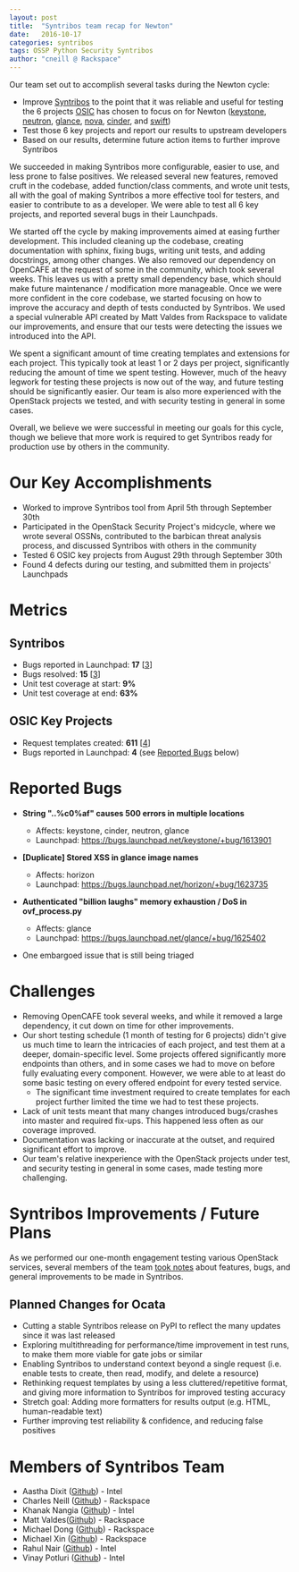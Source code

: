 ```yaml
---
layout: post
title:  "Syntribos team recap for Newton"
date:   2016-10-17
categories: syntribos
tags: OSSP Python Security Syntribos
author: "cneill @ Rackspace"
---
```


Our team set out to accomplish several tasks during the Newton cycle:

- Improve [Syntribos][] to the point that it was reliable and useful
  for testing the 6 projects [OSIC][] has chosen to focus on for Newton
  ([keystone][], [neutron][], [glance][], [nova][], [cinder][], and [swift][])
- Test those 6 key projects and report our results to upstream developers
- Based on our results, determine future action items to further improve
  Syntribos

We succeeded in making Syntribos more configurable, easier to use, and less
prone to false positives. We released several new features, removed cruft
in the codebase, added function/class comments, and wrote unit tests, all with
the goal of making Syntribos a more effective tool for testers, and easier
to contribute to as a developer. We were able to test all 6 key projects, and
reported several bugs in their Launchpads.

We started off the cycle by making improvements aimed at easing further
development. This included cleaning up the codebase, creating documentation with
sphinx, fixing bugs, writing unit tests, and adding docstrings, among other
changes. We also removed our dependency on OpenCAFE at the request of some in
the community, which took several weeks. This leaves us with a pretty small
dependency base, which should make future maintenance / modification more
manageable. Once we were more confident in the core codebase, we started
focusing on how to improve the accuracy and depth of tests conducted by
Syntribos. We used a special vulnerable API created by Matt Valdes from
Rackspace to validate our improvements, and ensure that our tests were detecting
the issues we introduced into the API.

We spent a significant amount of time creating templates and extensions for each
project. This typically took at least 1 or 2 days per project, significantly
reducing the amount of time we spent testing. However, much of the heavy legwork
for testing these projects is now out of the way, and future testing should
be significantly easier. Our team is also more experienced with the OpenStack
projects we tested, and with security testing in general in some cases.

Overall, we believe we were successful in meeting our goals for this cycle,
though we believe that more work is required to get Syntribos ready for
production use by others in the community.

Our Key Accomplishments
=======================

- Worked to improve Syntribos tool from April 5th through September 30th
- Participated in the OpenStack Security Project's midcycle, where we wrote
  several OSSNs, contributed to the barbican threat analysis process, and
  discussed Syntribos with others in the community
- Tested 6 OSIC key projects from August 29th through September 30th
- Found 4 defects during our testing, and submitted them in projects' Launchpads

Metrics
=======

Syntribos
---------

- Bugs reported in Launchpad: **17** [[3]]
- Bugs resolved: **15** [[3]]
- Unit test coverage at start: **9%**
- Unit test coverage at end: **63%**

OSIC Key Projects
-----------------

- Request templates created: **611** [[4]]
- Bugs reported in Launchpad: **4** (see [Reported Bugs](#reported-bugs) below)

Reported Bugs
=============

- **String "..%c0%af" causes 500 errors in multiple locations**
    - Affects: keystone, cinder, neutron, glance
    - Launchpad: https://bugs.launchpad.net/keystone/+bug/1613901

- **[Duplicate] Stored XSS in glance image names**
    - Affects: horizon
    - Launchpad: https://bugs.launchpad.net/horizon/+bug/1623735

- **Authenticated "billion laughs" memory exhaustion / DoS in ovf_process.py**
    - Affects: glance
    - Launchpad: https://bugs.launchpad.net/glance/+bug/1625402

- One embargoed issue that is still being triaged

Challenges
==========

- Removing OpenCAFE took several weeks, and while it removed a large dependency,
  it cut down on time for other improvements.
- Our short testing schedule (1 month of testing for 6 projects) didn't give
  us much time to learn the intricacies of each project, and test them at a
  deeper, domain-specific level. Some projects offered significantly more
  endpoints than others, and in some cases we had to move on before fully
  evaluating every component. However, we were able to at least do some basic
  testing on every offered endpoint for every tested service.
    - The significant time investment required to create templates for each
      project further limited the time we had to test these projects.
- Lack of unit tests meant that many changes introduced bugs/crashes into
  master and required fix-ups. This happened less often as our coverage
  improved.
- Documentation was lacking or inaccurate at the outset, and required
  significant effort to improve.
- Our team's relative inexperience with the OpenStack projects under test, and
  security testing in general in some cases, made testing more challenging.

Syntribos Improvements / Future Plans
=====================================

As we performed our one-month engagement testing various OpenStack services,
several members of the team [took notes](https://etherpad.openstack.org/p/syntribos-future)
about features, bugs, and general improvements to be made in Syntribos.

Planned Changes for Ocata
-------------------------

- Cutting a stable Syntribos release on PyPI to reflect the many updates since
  it was last released
- Exploring multithreading for performance/time improvement in test runs, to
  make them more viable for gate jobs or similar
- Enabling Syntribos to understand context beyond a single request (i.e. enable
  tests to create, then read, modify, and delete a resource)
- Rethinking request templates by using a less cluttered/repetitive format, and
  giving more information to Syntribos for improved testing accuracy
- Stretch goal: Adding more formatters for results output (e.g. HTML,
  human-readable text)
- Further improving test reliability & confidence, and reducing false positives


Members of Syntribos Team
==============================

- Aastha Dixit ([Github][Aastha_github]) - Intel
- Charles Neill ([Github][Charles_github]) - Rackspace
- Khanak Nangia ([Github][Khanak_github]) - Intel
- Matt Valdes([Github][Matt_github]) - Rackspace
- Michael Dong ([Github][MD_github]) - Rackspace
- Michael Xin ([Github][MX_github]) - Rackspace
- Rahul Nair ([Github][Rahul_github]) - Intel
- Vinay Potluri ([Github][Vinay_github]) - Intel


[1]: https://review.openstack.org/#/q/(owner:%22Rahul+U+Nair%22+OR+owner:%22Charles+Neill%22+OR+owner:%22Aastha+Dixit%22+OR+owner:%22Khanak+Nangia%22++OR+owner:%22Vinay+Potluri%22++OR+owner:%22Michael+Dong%22)+-project:openstack/syntribos
[2]: https://review.openstack.org/#/q/(reviewer:%22Rahul+U+Nair%22+OR+reviewer:%22Charles+Neill%22+OR+reviewer:%22Aastha+Dixit%22+OR+reviewer:%22Khanak+Nangia%22++OR+reviewer:%22Vinay+Potluri%22++OR+reviewer:%22Michael+Dong%22)+-project:openstack/syntribos
[3]: http://stackalytics.com/?release=newton&project_type=openstack&module=syntribos
[4]: https://github.com/openstack/syntribos/tree/master/examples/templates

[syntribos]: https://github.com/openstack/syntribos
[OSIC]: https://osic.org/
[keystone]: https://github.com/openstack/keystone
[neutron]: https://github.com/openstack/neutron
[glance]: https://github.com/openstack/glance
[nova]: https://github.com/openstack/nova
[cinder]: https://github.com/openstack/cinder
[swift]: https://github.com/openstack/swift

[Aastha_github]: https://github.com/aasthadixit
[Charles_github]: https://github.com/cneill
[Khanak_github]: https://github.com/knangia
[Matt_github]: https://github.com/mattvaldes
[MD_github]: https://github.com/MCDong
[MX_github]: https://github.com/jqxin2006
[Rahul_github]: https://github.com/rahulunair/
[Vinay_github]: https://github.com/vinaypotluri
